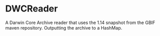 DWCReader
=========

A Darwin Core Archive reader that uses the 1.14 snapshot from the GBIF maven repository. Outputting the archive to a HashMap.
